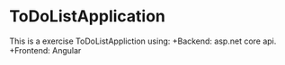 # ToDoListApplication
This is a exercise ToDoListAppliction using:
  +Backend: asp.net core api.
  +Frontend: Angular
